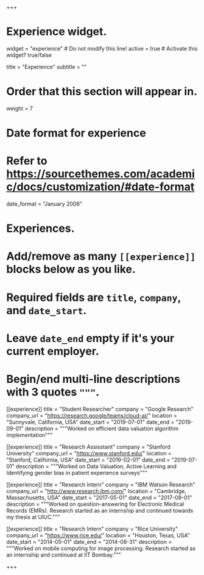 +++
# Experience widget.
widget = "experience"  # Do not modify this line!
active = true  # Activate this widget? true/false

title = "Experience"
subtitle = ""

# Order that this section will appear in.
weight = 7

# Date format for experience
#   Refer to https://sourcethemes.com/academic/docs/customization/#date-format
date_format = "January 2006"

# Experiences.
#   Add/remove as many `[[experience]]` blocks below as you like.
#   Required fields are `title`, `company`, and `date_start`.
#   Leave `date_end` empty if it's your current employer.
#   Begin/end multi-line descriptions with 3 quotes `"""`.

[[experience]]
  title = "Student Researcher"
  company = "Google Research"
  company_url = "https://research.google/teams/cloud-ai/"
  location = "Sunnyvale, California, USA"
  date_start = "2019-07-01"
  date_end = "2019-09-01"
  description = """Worked on efficient data valuation algorithm implementation"""
  
[[experience]]
  title = "Research Assisstant"
  company = "Stanford University"
  company_url = "https://www.stanford.edu/"
  location = "Stanford, California, USA"
  date_start = "2019-02-01"
  date_end = "2019-07-01"
  description = """Worked on Data Valuation, Active Learning and Identifying gender bias in patient experience surveys"""
 
[[experience]]
  title = "Research Intern"
  company = "IBM Watson Research"
  company_url = "http://www.research.ibm.com/"
  location = "Cambridge, Massachusetts, USA"
  date_start = "2017-05-01"
  date_end = "2017-08-01"
  description = """Worked on question-answering for Electronic Medical Records (EMRs). Research started as an internship and continued towards my thesis at UIUC."""

[[experience]]
  title = "Research Intern"
  company = "Rice University"
  company_url = "https://www.rice.edu/"
  location = "Houston, Texas, USA"
  date_start = "2014-05-01"
  date_end = "2014-08-31"
  description = """Worked on mobile computing for image processing. Research started as an internship and continued at IIT Bombay."""

+++
